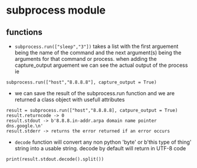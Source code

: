 # subprocess module

## functions
- `subprocess.run(["sleep","3"])` takes a list with the first arguement being the name of the command and the next argument(s) being the arguments for that command or process.
when adding the capture_output arguement we can see the actual output of the process ie 
```
subprocess.run(["host","8.8.8.8"], capture_output = True)
```
- we can save the result of the subprocess.run function and we are returned a class object with usefull attributes
```
result = subprocess.run(["host","8.8.8.8], catpure_output = True)
result.returncode -> 0
result.stdout -> b'8.8.8.in-addr.arpa domain name pointer dns.google.\n'
result.stderr -> returns the error returned if an error occurs
``` 

- `decode` function will convert any non python 'byte' or b'this type of thing' string into a usable string. decode by default will return in UTF-8 code
```
print(result.stdout.decode().split())
```  


